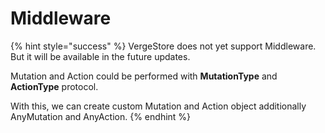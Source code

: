 # Middleware

{% hint style="success" %}
VergeStore does not yet support Middleware.  
But it will be available in the future updates.

Mutation and Action could be performed with **MutationType** and **ActionType** protocol.

With this, we can create custom Mutation and Action object additionally AnyMutation and AnyAction.
{% endhint %}



